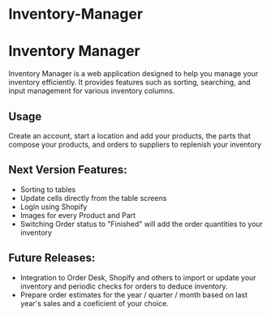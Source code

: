 # Inventory-Manager

# Inventory Manager

Inventory Manager is a web application designed to help you manage your inventory efficiently. It provides features such as sorting, searching, and input management for various inventory columns.

## Usage

Create an account, start a location and add your products, the parts that compose your products, and orders to suppliers to replenish your inventory

## Next Version Features:

- Sorting to tables
- Update cells directly from the table screens
- Login using Shopify
- Images for every Product and Part
- Switching Order status to "Finished" will add the order quantities to your inventory

## Future Releases:

- Integration to Order Desk, Shopify and others to import or update your inventory and periodic checks for orders to deduce inventory.
- Prepare order estimates for the year / quarter / month based on last year's sales and a coeficient of your choice.
